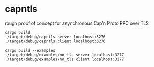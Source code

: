 # capntls
rough proof of concept for asynchronous Cap'n Proto RPC over TLS

```
cargo build 
./target/debug/capntls server localhost:3276
./target/debug/capntls client localhost:3276

cargo build --examples
./target/debug/examples/no_tls server localhost:3277
./target/debug/examples/no_tls client localhost:3277
```
